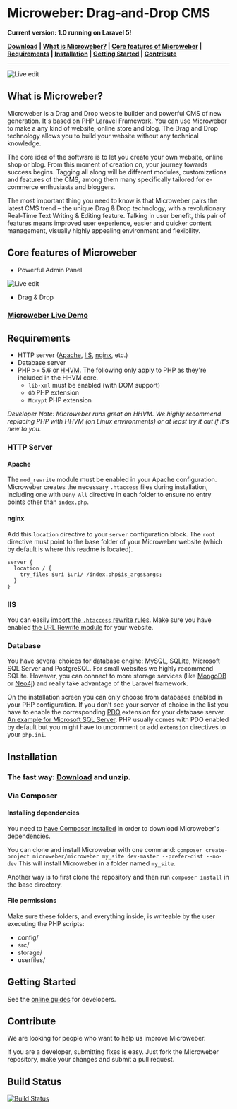 # Microweber: Drag-and-Drop CMS

**Current version: 1.0 running on Laravel 5!** 


**[Download](https://microweber.com/download.php) |
[What is Microweber?](#what-is) |
[Core features of Microweber](#core-features) |
[Requirements](#requirements) |
[Installation](#installation) |
[Getting Started](#getting-started) |
[Contribute](#contribute)**


---

![Live edit](https://microweber.com/cdn/2019_version/1.jpg "")


## What is Microweber? <a name="what-is" />

Microweber is a Drag and Drop website builder and powerful CMS of new generation. It's based on PHP Laravel Framework. You can use Microweber to make a any kind of website, online store and blog. The Drag and Drop technology allows you to build your website without any technical knowledge.

The core idea of the software is to let you create your own website, online shop or blog. From this moment of creation on, your journey towards success begins. Tagging all along will be different modules, customizations and features of the CMS, among them many specifically tailored for e-commerce enthusiasts and bloggers.

The most important thing you need to know is that Microweber pairs the latest CMS trend – the unique Drag & Drop technology, with a revolutionary Real-Time Text Writing & Editing feature. Talking in user benefit, this pair of features means improved user experience, easier and quicker content management, visually highly appealing environment and flexibility.

## Core features of Microweber <a name="core-features" />

* Powerful Admin Panel

![Live edit](https://microweber.com/cdn/2019_version/2.jpg "")
* Drag & Drop

### [Microweber Live Demo](http://demo.microweber.org/?template=dream)

## Requirements <a name="requirements" />

* HTTP server ([Apache](http://httpd.apache.org/), [IIS](http://www.iis.net/downloads), [nginx](http://nginx.org/en/download.html), etc.)
* Database server
* PHP >= 5.6 or [HHVM](http://docs.hhvm.com/manual/en/install-intro.install.php). The following only apply to PHP as they're included in the HHVM core.
  * `lib-xml` must be enabled (with DOM support)
  * `GD` PHP extension
  * `Mcrypt` PHP extension

*Developer Note: Microweber runs great on HHVM. We highly recommend replacing PHP with HHVM (on Linux environments) or at least try it out if it's new to you.*

### HTTP Server

#### Apache
The `mod_rewrite` module must be enabled in your Apache configuration. Microweber creates the necessary `.htaccess` files during installation, including one with `Deny All` directive in each folder to ensure no entry points other than `index.php`.

#### nginx
Add this `location` directive to your `server` configuration block. The `root` directive must point to the base folder of your Microweber website (which by default is where this readme is located).
```
server {
  location / {
    try_files $uri $uri/ /index.php$is_args$args;
  }
}
```

### IIS
You can easily [import the `.htaccess` rewrite rules](http://www.iis.net/learn/extensions/url-rewrite-module/importing-apache-modrewrite-rules). Make sure you have enabled [the URL Rewrite module](http://www.iis.net/learn/extensions/url-rewrite-module/using-the-url-rewrite-module) for your website.

### Database
You have several choices for database engine: MySQL, SQLite, Microsoft SQL Server and PostgreSQL.
For small websites we highly recommend SQLite.
However, you can connect to more storage services (like [MongoDB](https://github.com/jenssegers/laravel-mongodb) or [Neo4j](https://github.com/Vinelab/NeoEloquent)) and really take advantage of the Laravel framework.

On the installation screen you can only choose from databases enabled in your PHP configuration.
If you don't see your server of choice in the list you have to enable the corresponding [PDO](http://php.net/manual/en/book.pdo.php) extension for your database server. [An example for Microsoft SQL Server](http://php.net/manual/en/mssql.installation.php). PHP usually comes with PDO enabled by default but you might have to uncomment or add `extension` directives to your `php.ini`.

## Installation <a name="installation" />

### The fast way: [Download](https://microweber.com/download.php) and unzip.

### Via Composer

#### Installing dependencies

You need to [have Composer installed](https://getcomposer.org/doc/00-intro.md) in order to download Microweber's dependencies.

You can clone and install Microweber with one command:
`composer create-project microweber/microweber my_site dev-master --prefer-dist --no-dev`
This will install Microweber in a folder named `my_site`.

Another way is to first clone the repository and then run `composer install` in the base directory.

#### File permissions
Make sure these folders, and everything inside, is writeable by the user executing the PHP scripts:
* config/
* src/
* storage/
* userfiles/

## Getting Started <a name="getting-started" />

See the [online guides](http://microweber.com/docs/guides/README.md) for developers.

## Contribute <a name="contribute" />
We are looking for people who want to help us improve Microweber. 

If you are a developer, submitting fixes is easy. Just fork the Microweber repository, make your changes and submit a pull request.

## Build Status
[![Build Status](https://api.travis-ci.org/microweber/microweber.svg)](https://travis-ci.org/microweber/microweber)
